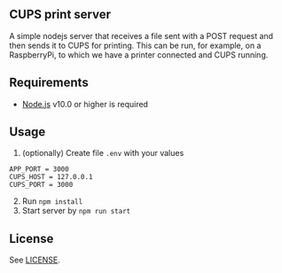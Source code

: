 CUPS print server
---

A simple nodejs server that receives a file sent with a POST request and then sends it to CUPS for printing. This can be run, for example, on a RaspberryPi, to which we have a printer connected and CUPS running.

## Requirements

* [Node.js](https://nodejs.org/en/download/) v10.0 or higher is required

## Usage

1. (optionally) Create file `.env` with your values
```
APP_PORT = 3000
CUPS_HOST = 127.0.0.1
CUPS_PORT = 3000
```
2. Run `npm install`
3. Start server by `npm run start`

## License

See [LICENSE](LICENSE).